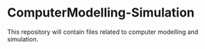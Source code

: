 # ComputerModelling-Simulation

This repository will contain files related to computer modelling and simulation.
